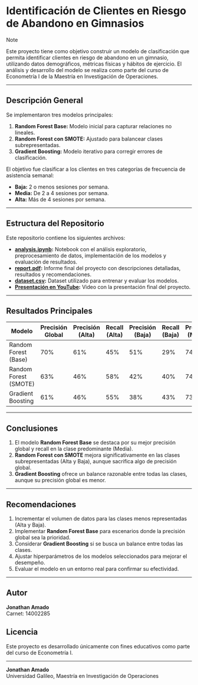 # Identificación de Clientes en Riesgo de Abandono en Gimnasios

> [!NOTE]
> Este proyecto tiene como objetivo construir un modelo de clasificación que permita identificar clientes en riesgo de abandono en un gimnasio, utilizando datos demográficos, métricas físicas y hábitos de ejercicio. El análisis y desarrollo del modelo se realiza como parte del curso de Econometría I de la Maestría en Investigación de Operaciones.

---

## Descripción General

Se implementaron tres modelos principales:
1. **Random Forest Base:** Modelo inicial para capturar relaciones no lineales.
2. **Random Forest con SMOTE:** Ajustado para balancear clases subrepresentadas.
3. **Gradient Boosting:** Modelo iterativo para corregir errores de clasificación.

El objetivo fue clasificar a los clientes en tres categorías de frecuencia de asistencia semanal:
- **Baja:** 2 o menos sesiones por semana.
- **Media:** De 2 a 4 sesiones por semana.
- **Alta:** Más de 4 sesiones por semana.

---

## Estructura del Repositorio

Este repositorio contiene los siguientes archivos:

- **[analysis.ipynb](analysis.ipynb):** Notebook con el análisis exploratorio, preprocesamiento de datos, implementación de los modelos y evaluación de resultados.
- **[report.pdf](report.pdf):** Informe final del proyecto con descripciones detalladas, resultados y recomendaciones.
- **[dataset.csv](dataset.csv):** Dataset utilizado para entrenar y evaluar los modelos.
- **[Presentación en YouTube](https://youtu.be/pOs2pN99a6o):** Video con la presentación final del proyecto.

---

## Resultados Principales

| **Modelo**            | **Precisión Global** | **Precisión (Alta)** | **Recall (Alta)** | **Precisión (Baja)** | **Recall (Baja)** | **Precisión (Media)** | **Recall (Media)** |
|------------------------|----------------------|-----------------------|-------------------|-----------------------|-------------------|-----------------------|--------------------|
| Random Forest (Base)  | 70%                 | 61%                  | 45%              | 51%                  | 29%              | 74%                  | 87%               |
| Random Forest (SMOTE) | 63%                 | 46%                  | 58%              | 42%                  | 40%              | 74%                  | 72%               |
| Gradient Boosting     | 61%                 | 46%                  | 55%              | 38%                  | 43%              | 73%                  | 67%               |

---

## Conclusiones

1. El modelo **Random Forest Base** se destaca por su mejor precisión global y recall en la clase predominante (Media).
2. **Random Forest con SMOTE** mejora significativamente en las clases subrepresentadas (Alta y Baja), aunque sacrifica algo de precisión global.
3. **Gradient Boosting** ofrece un balance razonable entre todas las clases, aunque su precisión global es menor.

---

## Recomendaciones

1. Incrementar el volumen de datos para las clases menos representadas (Alta y Baja).
2. Implementar **Random Forest Base** para escenarios donde la precisión global sea la prioridad.
3. Considerar **Gradient Boosting** si se busca un balance entre todas las clases.
4. Ajustar hiperparámetros de los modelos seleccionados para mejorar el desempeño.
5. Evaluar el modelo en un entorno real para confirmar su efectividad.

---

## Autor
**Jonathan Amado**  
Carnet: 14002285

## Licencia
Este proyecto es desarrollado únicamente con fines educativos como parte del curso de Econometría I.

---
**Jonathan Amado**  
Universidad Galileo, Maestría en Investigación de Operaciones

